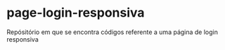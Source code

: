 # page-login-responsiva
Repósitório em que se encontra códigos referente a uma página de login responsiva
